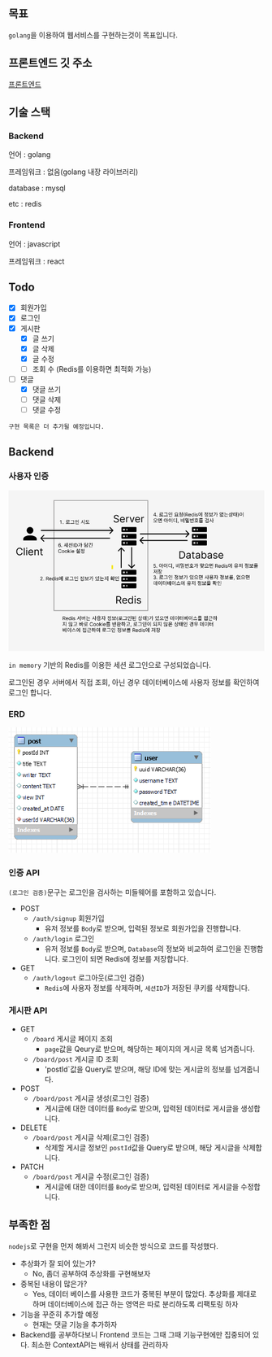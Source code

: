 ## 목표
`golang`을 이용하여 웹서비스를 구현하는것이 목표입니다.
## 프론트엔드 깃 주소
[프론트엔드](https://github.com/hotkimho/go-Client)
## 기술 스택
### Backend
언어 : golang

프레임워크 : 없음(golang 내장 라이브러리)

database : mysql

etc : redis

### Frontend
언어 : javascript

프레임워크 : react

## Todo
- [X] 회원가입
- [X] 로그인
- [X] 게시판
  - [X] 글 쓰기
  - [X] 글 삭제
  - [X] 글 수정
  - [ ] 조회 수 (Redis를 이용하면 최적화 가능)
- [ ] 댓글
  - [X] 댓글 쓰기
  - [ ] 댓글 삭제
  - [ ] 댓글 수정
  
`구현 목록은 더 추가될 예정입니다.`

## Backend
### 사용자 인증
![img.png](readmeImage/auth.png)

`in memory` 기반의 Redis를 이용한 세션 로그인으로 구성되었습니다.

로그인된 경우 서버에서 직접 조회, 아닌 경우 데이터베이스에 사용자 정보를 확인하여 로그인 합니다.

### ERD
![img.png](readmeImage/erd.png)

### 인증 API
`(로그인 검증)`문구는 로그인을 검사하는 미들웨어를 포함하고 있습니다.
- POST
  - `/auth/signup` 회원가입
    - 유저 정보를 `Body`로 받으며, 입력된 정보로 회원가입을 진행합니다.
  - `/auth/login` 로그인
    - 유저 정보를 `Body`로 받으며, `Database`의 정보와 비교하여 로그인을 진행합니다. 로그인이 되면 Redis에 정보를 저장합니다.
- GET
  - `/auth/logout` 로그아웃(로그인 검증)
    - `Redis`에 사용자 정보를 삭제하며, `세션ID`가 저장된 쿠키를 삭제합니다.

### 게시판 API
- GET
  - `/board` 게시글 페이지 조회
    - `page`값을 Qeury로 받으며, 해당하는 페이지의 게시글 목록 넘겨줍니다.
  - `/board/post` 게시글 ID 조회
    - 'postId`값을 Query로 받으며, 해당 ID에 맞는 게시글의 정보를 넘겨줍니다.
- POST
  - `/board/post` 게시글 생성(로그인 검증)
    - 게시글에 대한 데이터를 `Body`로 받으며, 입력된 데이터로 게시글을 생성합니다.
- DELETE
  - `/board/post` 게시글 삭제(로그인 검증)
    - 삭제할 게시글 정보인 `postId`값을 Query로 받으며, 해당 게시글을 삭제합니다.
- PATCH
  - `/board/post` 게시글 수정(로그인 검증)
    - 게시글에 대한 데이터를 `Body`로 받으며, 입력된 데이터로 게시글을 수정합니다.

## 부족한 점
`nodejs`로 구현을 먼저 해봐서 그런지 비슷한 방식으로 코드를 작성했다.

- 추상화가 잘 되어 있는가?
  - No, 좀더 공부하여 추상화를 구현해보자
- 중복된 내용이 많은가?
  - Yes, 데이터 베이스를 사용한 코드가 중복된 부분이 많았다. 추상화를 제대로 하며 데이터베이스에 접근 하는 영역은 따로 분리하도록 리팩토링 하자
- 기능을 꾸준히 추가할 예정
  - 현재는 댓글 기능을 추가하자
- Backend를 공부하다보니 Frontend 코드는 그때 그때 기능구현에만 집중되어 있다. 최소한 ContextAPI는 배워서 상태를 관리하자
